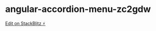 # angular-accordion-menu-zc2gdw

[Edit on StackBlitz ⚡️](https://stackblitz.com/edit/angular-accordion-menu-zc2gdw)